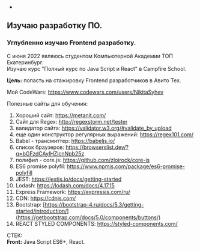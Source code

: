 -

<h2>Изучаю разработку ПО.</h2>
<h3>Углубленно изучаю Frontend разработку.</h3>
С июня 2022 являюсь студентом Компьютерной Академии ТОП Екатеринбург.<br>
Изучаю курс "Полный курс по Java Script и React" в Campfire School.

**Цель:** попасть на стажировку Frontend разработчиков в Авито Тех.


Мой CodeWars: https://www.codewars.com/users/NikitaSyhev


Полезные сайты для обучения:
1) Хороший сайт: https://metanit.com/
2) Сайт для Regex: http://regexstorm.net/tester
3) валидатор сайта: https://validator.w3.org/#validate_by_upload
4) еще один конструктор регулярных выражений: https://regex101.com/
5) Babel - трансмиттер: https://babeljs.io/
6) список браузеров: https://browserslist.dev/?q=bGFzdCAyIHZlcnNpb25z
7) полифил - core.js: https://github.com/zloirock/core-js
8) ES6 promise polyfil: https://www.npmjs.com/package/es6-promise-polyfill
9) JEST: https://jestjs.io/docs/getting-started
10) Lodash: https://lodash.com/docs/4.17.15
11) Express Framework: https://expressjs.com/ru/
12) CDN: https://cdnjs.com/
13) Bootstrap: [https://bootstrap-4.ru/docs/5.3/getting-started/introduction/](https://getbootstrap.com/docs/5.0/components/buttons/)
14) REACT STYLED COMPONENTS: https://styled-components.com/


СТЕК: <br>
**Front:** Java Script ES6+, React.
